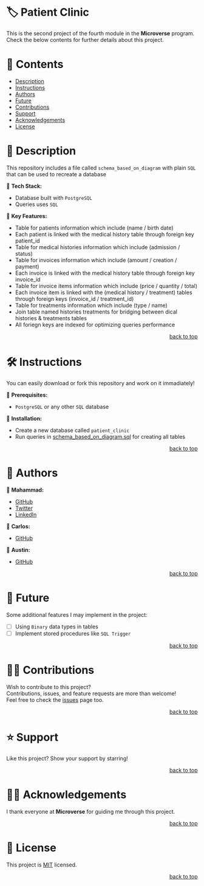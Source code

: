 <a name="title"></a>

<!-- TITLE -->

# 🏷️ Patient Clinic

This is the second project of the fourth module in the **Microverse** program.
<br/>
Check the below contents for further details about this project.

<!-- CONTENTS -->

# 📗 Contents

- [Description](#description)
- [Instructions](#instructions)
- [Authors](#authors)
- [Future](#future)
- [Contributions](#contributions)
- [Support](#support)
- [Acknowledgements](#acknowledgements)
- [License](#license)

<!-- DESCRIPTION -->

<a name="description"></a>

# 📖 Description

This repository includes a file called `schema_based_on_diagram` with plain `SQL` that can be used to recreate a database

📌 **Tech Stack:**
- Database built with `PostgreSQL`
- Queries uses `SQL`

📌 **Key Features:**
- Table for patients information which include (name / birth date)
- Each patient is linked with the medical history table through foreign key patient_id
- Table for medical histories information which include (admission / status)
- Table for invoices information which include (amount / creation / payment)
- Each invoice is linked with the medical history table through foreign key invoice_id
- Table for invoice items information which include (price / quantity / total)
- Each invoice item is linked with the (medical history / treatment) tables through foreign keys (invoice_id / treatment_id)
- Table for treatments information which include (type / name)
- Join table named histories treatments for bridging between dical histories & treatments tables
- All foriegn keys are indexed for optimizing queries performance

<p align="right"><a href="#title">back to top</a></p>

<!-- INSTRUCTIONS -->

<a name="instructions"></a>

# 🛠️ Instructions

You can easily download or fork this repository and work on it immadiately!

📌 **Prerequisites:**
- `PostgreSQL` or any other `SQL` database

📌 **Installation:**
- Create a new database called `patient_clinic`
- Run queries in [schema_based_on_diagram.sql](schema_based_on_diagram.sql) for creating all tables

<p align="right"><a href="#title">back to top</a></p>

<!-- AUTHORS -->

<a name="authors"></a>

# 👥 Authors

📌 **Mahammad:**
- [GitHub](https://github.com/mahammad-mostafa)
- [Twitter](https://twitter.com/mahammad_mostfa)
- [LinkedIn](https://linkedin.com/in/mahammad-mostafa)

📌 **Carlos:**
- [GitHub](https://github.com/CarlosZ96)

📌 **Austin:**
- [GitHub](https://github.com/stino-x)

<p align="right"><a href="#title">back to top</a></p>

<!-- FUTURE -->

<a name="future"></a>

# 🔭 Future

Some additional features I may implement in the project:
- [ ] Using `Binary` data types in tables
- [ ] Implement stored procedures like `SQL Trigger`

<p align="right"><a href="#title">back to top</a></p>

<!-- CONTRIBUTIONS -->

<a name="contributions"></a>

# 🤝🏻 Contributions

Wish to contribute to this project?
<br/>
Contributions, issues, and feature requests are more than welcome!
<br/>
Feel free to check the [issues](../../issues) page too.

<p align="right"><a href="#title">back to top</a></p>

<!-- SUPPORT -->

<a name="support"></a>

# ⭐️ Support

Like this project? Show your support by starring!

<p align="right"><a href="#title">back to top</a></p>

<!-- ACKNOWLEDGEMENTS -->

<a name="acknowledgements"></a>

# 🙏🏻 Acknowledgements

I thank everyone at **Microverse** for guiding me through this project.

<p align="right"><a href="#title">back to top</a></p>

<!-- LICENSE -->

<a name="license"></a>

# 📝 License

This project is [MIT](LICENSE.md) licensed.

<p align="right"><a href="#title">back to top</a></p>